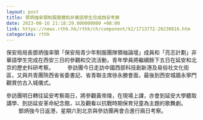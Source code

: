 ```yaml
---
layout: post
title: 鄧炳強率領制服團體和非華語學生完成西安考察
date: 2023-08-16 21:18:29.000000000 +08:00
link: https://news.rthk.hk/rthk/ch/component/k2/1713772-20230816.htm
categories: rthk
---
```


保安局局長鄧炳強率領「保安局青少年制服團隊領袖論壇」成員和「亮志計劃」非華語學生完成在西安三日的參觀和交流活動，青年學員將繼續餘下五日在延安和北京的歷史科研考察。
　　 
參訪團今日走訪中國西部科技創新港及易俗社文化街區，又與共青團陝西省省委書記、省青聯主席徐永勝會面，最後到西安城牆永寧門觀賞仿古入城儀式。

參訪團明日轉往延安考察兩日，將參觀黃帝陵，在現場上課，亦會到延安大學聽取講學、到訪延安革命紀念館，以及觀看以抗戰時期保育兒童為主題的歌舞劇。
　　 
鄧炳強今日返港，星期六到北京與參訪團再會合進行兩日考察。
